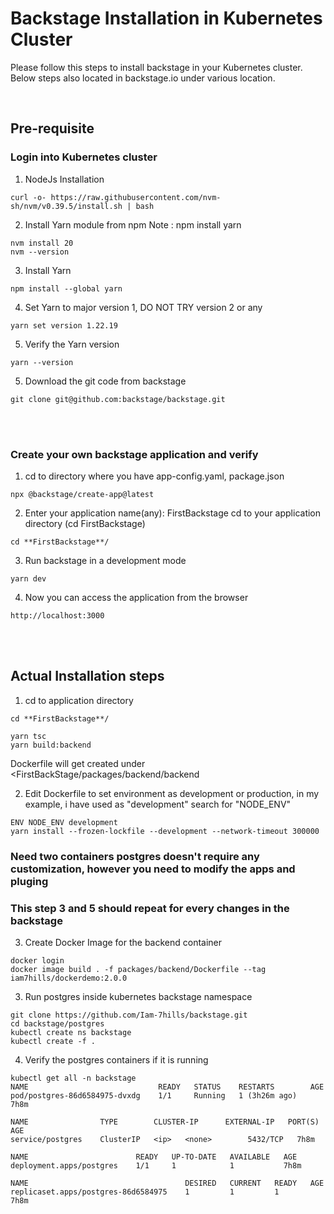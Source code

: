 # Backstage Installation in Kubernetes Cluster

Please follow this steps to install backstage in your Kubernetes cluster. Below steps also located in backstage.io under various location.

<br>

## Pre-requisite

### Login into Kubernetes cluster 

1. NodeJs Installation
```
curl -o- https://raw.githubusercontent.com/nvm-sh/nvm/v0.39.5/install.sh | bash
```
2. Install Yarn module from npm Note : npm install yarn
```
nvm install 20
nvm --version
```
3. Install Yarn
```
npm install --global yarn
```
4. Set Yarn to major version 1, DO NOT TRY version 2 or any
```
yarn set version 1.22.19
```
5. Verify the Yarn version
```
yarn --version
```
5. Download the git code from backstage
```
git clone git@github.com:backstage/backstage.git
```
<br>
<br>

### Create your own backstage application and verify
1. cd to directory where you have app-config.yaml, package.json 
```
npx @backstage/create-app@latest
```
2. Enter your application name(any): FirstBackstage
cd to your application directory (cd FirstBackstage)
```
cd **FirstBackstage**/
```
3. Run backstage in a development mode
```
yarn dev
```
4. Now you can access the application from the browser
```
http://localhost:3000
```
<br>
<br>

## Actual Installation steps
1. cd to application directory
```
cd **FirstBackstage**/
```
```
yarn tsc
yarn build:backend
```
Dockerfile will get created under <FirstBackStage/packages/backend/backend

2. Edit Dockerfile
to set environment as development or production, in my example, i have used as "development"
search for "NODE_ENV"
```
ENV NODE_ENV development
yarn install --frozen-lockfile --development --network-timeout 300000
```
### Need two containers postgres doesn't require any customization, however you need to modify the apps and pluging
### This step 3 and 5 should repeat for every changes in the backstage

3. Create Docker Image for the backend container
```
docker login
docker image build . -f packages/backend/Dockerfile --tag iam7hills/dockerdemo:2.0.0
```
3. Run postgres inside kubernetes backstage namespace
```
git clone https://github.com/Iam-7hills/backstage.git
cd backstage/postgres
kubectl create ns backstage
kubectl create -f .
```
4. Verify the postgres containers if it is running
```
kubectl get all -n backstage
NAME                             READY   STATUS    RESTARTS        AGE
pod/postgres-86d6584975-dvxdg    1/1     Running   1 (3h26m ago)   7h8m

NAME                TYPE        CLUSTER-IP      EXTERNAL-IP   PORT(S)    AGE
service/postgres    ClusterIP   <ip>   <none>        5432/TCP   7h8m

NAME                        READY   UP-TO-DATE   AVAILABLE   AGE
deployment.apps/postgres    1/1     1            1           7h8m

NAME                                   DESIRED   CURRENT   READY   AGE
replicaset.apps/postgres-86d6584975    1         1         1       7h8m
```

